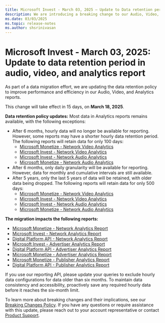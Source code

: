 ```yaml
---
title: Microsoft Invest - March 03, 2025 – Update to Data retention period in Audio, Video, and Analytics report   
description: We are introducing a breaking change to our Audio, Video, and Analytics reports in Microsoft Invest.
ms.date: 03/03/2025
ms.topic: release-notes
ms.author: shsrinivasan
---
```



# Microsoft Invest - March 03, 2025: Update to data retention period in audio, video, and analytics report    

As part of a data migration effort, we are updating the data retention policy to improve performance and efficiency in our Audio, Video, and Analytics reports.

This change will take effect in 15 days, on **March 18, 2025**. 

**Data retention policy updates:**
Most data in Analytics reports remains available, with the following exceptions: 
- After 6 months, hourly data will no longer be available for reporting. However, some reports may have a shorter hourly data retention period. The following reports will retain data for only 100 days:  
    - [Microsoft Monetize - Network Video Analytics](../monetize/network-video-analytics-report.md) 
    - [Microsoft Invest - Network Video Analytics](network-video-analytics-report.md)
    - [Microsoft Invest - Network Audio Analytics](network-audio-analytics-report.md)
    - [Microsoft Monetize - Network Audio Analytics](../monetize/network-audio-analytics-report.md)
- After 6 months, only daily granularity will be available for reporting. However, data for monthly and cumulative intervals are still available.    
- After 5 years, only the last 5 years of data will be retained, with older data being dropped. The following reports will retain data for only 500 days: 
    - [Microsoft Monetize - Network Video Analytics](../monetize/network-video-analytics-report.md)
    - [Microsoft Invest - Network Video Analytics](network-video-analytics-report.md)
    - [Microsoft Invest - Network Audio Analytics](network-audio-analytics-report.md)
    - [Microsoft Monetize - Network Audio Analytics](../monetize/network-audio-analytics-report.md) 
 
**The migration impacts the following reports:**  

- [Microsoft Monetize - Network Analytics Report](../monetize/network-analytics-report.md)
- [Microsoft Invest - Network Analytics Report](network-analytics-report.md)
- [Digital Platform API - Network Analytics Report](../digital-platform-api/network-analytics-report.md)
- [Microsoft Invest - Advertiser Analytics Report](advertiser-analytics-report.md)
- [Digital Platform API - Advertiser Analytics Report](../digital-platform-api/advertiser-analytics-report.md)
- [Microsoft Monetize - Advertiser Analytics Report](../monetize/advertiser-analytics-report.md)
- [Microsoft Monetize - Publisher Analytics Report](../monetize/publisher-analytics-report.md)
- [Digital Platform API - Publisher Analytics Report](../digital-platform-api/publisher-analytics-report.md)

If you use our reporting API, please update your queries to exclude hourly data configurations for data older than six months. To maintain data consistency and accessibility, proactively save any required hourly data before it reaches the six-month limit. 

To learn more about breaking changes and their implications, see our [Breaking Changes Policy](breaking-changes.md). If you have any questions or require assistance with this update, please reach out to your account representative or contact [Product Support](https://support.ads.microsoft.com/).


